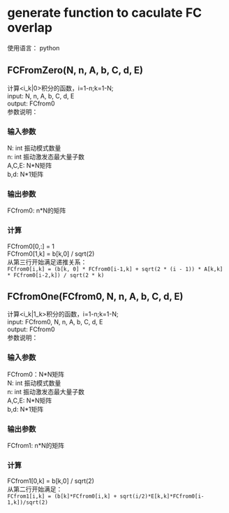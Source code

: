 # generate function to caculate FC overlap
使用语言： python
## FCFromZero(N, n, A, b, C, d, E)
计算<i_k|0>积分的函数，i=1-n;k=1-N; <br>
input: N, n, A, b, C, d, E <br>
output: FCfrom0 <br>
参数说明： <br>
### 输入参数
N: int 振动模式数量 <br>
n: int 振动激发态最大量子数 <br>
A,C,E: N\*N矩阵 <br>
b,d: N\*1矩阵 <br>
### 输出参数
FCfrom0: n\*N的矩阵
### 计算
FCfrom0[0,:] = 1 <br>
FCfrom0[1,k] = b[k,0] / sqrt(2) <br>
从第三行开始满足递推关系：<br>
`FCfrom0[i,k] = (b[k, 0] * FCfrom0[i-1,k] + sqrt(2 * (i - 1)) * A[k,k] * FCfrom0[i-2,k]) / sqrt(2 * k)`

## FCfromOne(FCfrom0, N, n, A, b, C, d, E)
计算<i_k|1_k>积分的函数，i=1-n;k=1-N; <br>
input: FCfrom0, N, n, A, b, C, d, E <br>
output: FCfrom0 <br>
参数说明： <br>
### 输入参数
FCfrom0：N*N矩阵 <br>
N: int 振动模式数量 <br>
n: int 振动激发态最大量子数 <br>
A,C,E: N\*N矩阵 <br>
b,d: N\*1矩阵 <br>
### 输出参数
FCfrom1: n\*N的矩阵
### 计算
FCfrom1[0,k] = b[k,0] / sqrt(2) <br>
从第二行开始满足：<br>
`FCfrom1[i,k] = (b[k]*FCfrom0[i,k] + sqrt(i/2)*E[k,k]*FCfrom0[i-1,k])/sqrt(2)`

